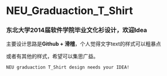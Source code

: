 # NEU_Graduaction_T_Shirt

### 东北大学2014届软件学院毕业文化衫设计，欢迎Idea

主要设计思路是**Github + 滑稽**，个人觉得文字text的样式可以粗暴点

或者有其他的样式，希望可以集思广益。


`NEU graduaction T_Shirt design needs your IDEA!`
